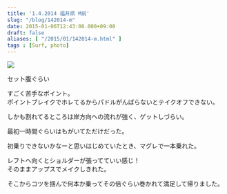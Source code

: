```yaml
---
title: '1.4.2014 福井県 M前'
slug: "/blog/142014-m"
date: 2015-01-06T12:43:00.000+09:00
draft: false
aliases: [ "/2015/01/142014-m.html" ]
tags : [Surf, photo]
---
```


  
![](https://68.media.tumblr.com/4d2ab4f1b1c293e02243ac668f7adcc9/tumblr_nhr794R0gf1rwrdpxo1_500.jpg)  

  
  
  

セット腹ぐらい

  
  

すごく苦手なポイント。  
ポイントブレイクでホレてるからパドルがんばらないとテイクオフできない。

  
  

しかも割れてるところは岸方向への流れが強く、ゲットしづらい。

  
  

最初一時間ぐらいはもがいてただけだった。

  
  

初乗りできないかなーと思いはじめていたとき、マグレで一本乗れた。

  
  

レフトへ向くとショルダーが張ってていい感じ！  
そのままアップスでメイクしきれた。

  
  

そこからコツを掴んで何本か乗ってその倍ぐらい巻かれて満足して帰りました。